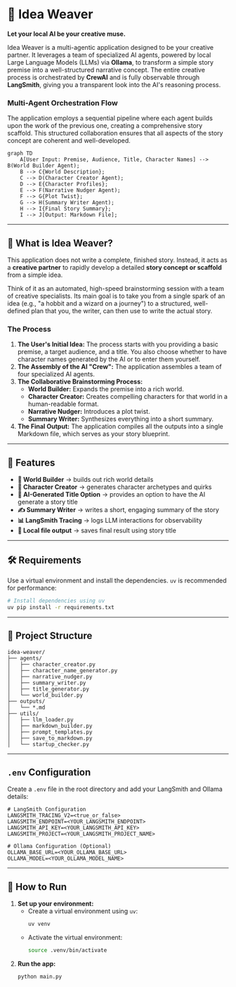 # 🧠 Idea Weaver

**Let your local AI be your creative muse.**

Idea Weaver is a multi-agentic application designed to be your creative partner. It leverages a team of specialized AI agents, powered by local Large Language Models (LLMs) via **Ollama**, to transform a simple story premise into a well-structured narrative concept. The entire creative process is orchestrated by **CrewAI** and is fully observable through **LangSmith**, giving you a transparent look into the AI's reasoning process.

### Multi-Agent Orchestration Flow

The application employs a sequential pipeline where each agent builds upon the work of the previous one, creating a comprehensive story scaffold. This structured collaboration ensures that all aspects of the story concept are coherent and well-developed.

```mermaid
graph TD
    A[User Input: Premise, Audience, Title, Character Names] --> B(World Builder Agent);
    B --> C{World Description};
    C --> D(Character Creator Agent);
    D --> E{Character Profiles};
    E --> F(Narrative Nudger Agent);
    F --> G{Plot Twist};
    G --> H(Summary Writer Agent);
    H --> I{Final Story Summary};
    I --> J[Output: Markdown File];
```

---

## 🤔 What is Idea Weaver?

This application does not write a complete, finished story. Instead, it acts as a **creative partner** to rapidly develop a detailed **story concept or scaffold** from a simple idea.

Think of it as an automated, high-speed brainstorming session with a team of creative specialists. Its main goal is to take you from a single spark of an idea (e.g., "a hobbit and a wizard on a journey") to a structured, well-defined plan that you, the writer, can then use to write the actual story.

### The Process

1.  **The User's Initial Idea:** The process starts with you providing a basic premise, a target audience, and a title. You also choose whether to have character names generated by the AI or to enter them yourself.
2.  **The Assembly of the AI "Crew":** The application assembles a team of four specialized AI agents.
3.  **The Collaborative Brainstorming Process:**
    *   **World Builder:** Expands the premise into a rich world.
    *   **Character Creator:** Creates compelling characters for that world in a human-readable format.
    *   **Narrative Nudger:** Introduces a plot twist.
    *   **Summary Writer:** Synthesizes everything into a short summary.
4.  **The Final Output:** The application compiles all the outputs into a single Markdown file, which serves as your story blueprint.

---

## 🚀 Features

-   **🧙‍ World Builder** → builds out rich world details
-   **👤 Character Creator** → generates character archetypes and quirks
-   **📝 AI-Generated Title Option** → provides an option to have the AI generate a story title
-   **✍️ Summary Writer** → writes a short, engaging summary of the story
-   **📊 LangSmith Tracing** → logs LLM interactions for observability
-   **💾 Local file output** → saves final result using story title

---

## 🛠 Requirements

Use a virtual environment and install the dependencies. `uv` is recommended for performance:

```bash
# Install dependencies using uv
uv pip install -r requirements.txt
```

---

## 📂 Project Structure

```
idea-weaver/
├── agents/
│   ├── character_creator.py
│   ├── character_name_generator.py
│   ├── narrative_nudger.py
│   ├── summary_writer.py
│   ├── title_generator.py
│   └── world_builder.py
├── outputs/
│   └── *.md
├── utils/
│   ├── llm_loader.py
│   ├── markdown_builder.py
│   ├── prompt_templates.py
│   ├── save_to_markdown.py
│   └── startup_checker.py
```

---

## `.env` Configuration

Create a `.env` file in the root directory and add your LangSmith and Ollama details:

```
# LangSmith Configuration
LANGSMITH_TRACING_V2=<true_or_false>
LANGSMITH_ENDPOINT=<YOUR_LANGSMITH_ENDPOINT>
LANGSMITH_API_KEY=<YOUR_LANGSMITH_API_KEY>
LANGSMITH_PROJECT=<YOUR_LANGSMITH_PROJECT_NAME>

# Ollama Configuration (Optional)
OLLAMA_BASE_URL=<YOUR_OLLAMA_BASE_URL>
OLLAMA_MODEL=<YOUR_OLLAMA_MODEL_NAME>
```

---

## 🏃‍ How to Run

1.  **Set up your environment:**
    - Create a virtual environment using `uv`:
        ```bash
        uv venv
        ```
    - Activate the virtual environment:
        ```bash
        source .venv/bin/activate
        ```
2.  **Run the app:**
    ```bash
    python main.py
    ```
